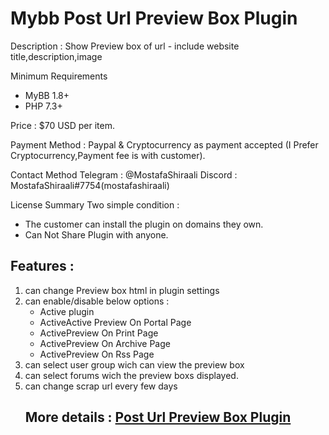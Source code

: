 # Mybb Post Url Preview Box Plugin
Description : Show Preview box of url - include website title,description,image

Minimum Requirements
   * MyBB 1.8+
   * PHP 7.3+
 

Price : $70 USD per item.

Payment Method : Paypal  & Cryptocurrency as payment accepted (I Prefer Cryptocurrency,Payment fee is with customer).

Contact Method
Telegram : @MostafaShiraali
Discord : MostafaShiraali#7754(mostafashiraali)

License Summary
Two simple condition :
- The customer can install the plugin on domains they own.
- Can Not Share Plugin with anyone.

## Features :

 1. can change Preview box html in plugin settings
 2. can enable/disable below options :
    * Active plugin
    * ActiveActive Preview On Portal Page
    * ActivePreview On Print Page
    * ActivePreview On Archive Page
    * ActivePreview On Rss Page
3. can select user group wich can view the preview box
4. can select forums wich the preview boxs displayed.
5. can change scrap url every few days
   ## More details : [Post Url Preview Box Plugin](https://community.mybb.com/thread-231035.html)

